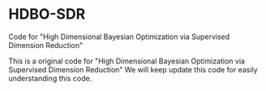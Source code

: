 # HDBO-SDR
Code for "High Dimensional Bayesian Optimization via Supervised Dimension Reduction"

This is a original code for "High Dimensional Bayesian Optimization via Supervised Dimension Reduction"
We will keep update this code for easily understanding this code.

